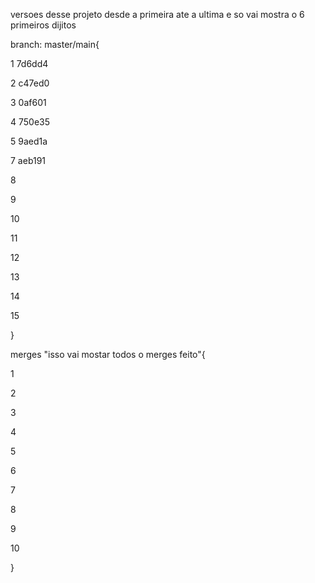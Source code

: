 versoes desse projeto desde a primeira ate a ultima e so vai mostra o 6 primeiros dijitos

branch: master/main{

1 7d6dd4

2 c47ed0

3 0af601

4 750e35

5 9aed1a

7 aeb191

8 

9 

10 

11 

12

13

14

15


}

merges "isso vai mostar todos o merges feito"{

1 

2 

3 

4 

5 

6 

7 

8 

9 

10 

}


